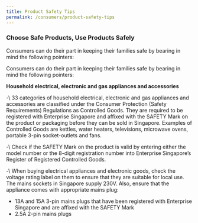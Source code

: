 ```yaml
---
title: Product Safety Tips
permalink: /consumers/product-safety-tips
---
```

### Choose Safe Products, Use Products Safely
Consumers can do their part in keeping their families safe by bearing in mind the following pointers:

Consumers can do their part in keeping their families safe by bearing in mind the following pointers:

**Household electrical, electronic and gas appliances and accessories**

-\ 33 categories of household electrical, electronic and gas appliances and accessories are classified under the Consumer Protection (Safety Requirements) Regulations as Controlled Goods. They are required to be registered with Enterprise Singapore and affixed with the SAFETY Mark on the product or packaging before they can be sold in Singapore. Examples of Controlled Goods are kettles, water heaters, televisions, microwave ovens, portable 3-pin socket-outlets and fans.<br>

-\ Check if the SAFETY Mark on the product is valid by entering either the model number or the 8-digit registration number into Enterprise Singapore’s Register of Registered Controlled Goods.<br>

-\ When buying electrical appliances and electronic goods, check the voltage rating label on them to ensure that they are suitable for local use. The mains sockets in Singapore supply 230V. Also, ensure that the appliance comes with appropriate mains plug:
  - 13A and 15A 3-pin mains plugs that have been registered with Enterprise Singapore and are affixed with the SAFETY Mark
  - 2.5A 2-pin mains plugs

